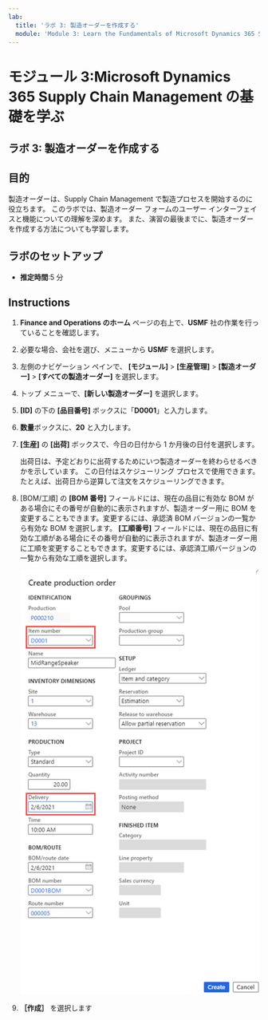```yaml
---
lab:
  title: 'ラボ 3: 製造オーダーを作成する'
  module: 'Module 3: Learn the Fundamentals of Microsoft Dynamics 365 Supply Chain Management'
---
```


# モジュール 3:Microsoft Dynamics 365 Supply Chain Management の基礎を学ぶ

## ラボ 3: 製造オーダーを作成する

## 目的

製造オーダーは、Supply Chain Management で製造プロセスを開始するのに役立ちます。 このラボでは、製造オーダー フォームのユーザー インターフェイスと機能についての理解を深めます。 また、演習の最後までに、製造オーダーを作成する方法についても学習します。

## ラボのセットアップ

   - **推定時間**:5 分

## Instructions

1.  **Finance and Operations のホーム** ページの右上で、**USMF** 社の作業を行っていることを確認します。

2.  必要な場合、会社を選び、メニューから **USMF** を選択します。

3.  左側のナビゲーション ペインで、 **[モジュール]**  >  **[生産管理]**  >  **[製造オーダー]**  >  **[すべての製造オーダー]** を選択します。

4.  トップ メニューで、**[新しい製造オーダー]** を選択します。

5.  **[ID]** の下の **[品目番号]** ボックスに「**D0001**」と入力します。

6.  **数量**ボックスに、**20** と入力します。

7.  **[生産]** の **[出荷]** ボックスで、今日の日付から 1 か月後の日付を選択します。

    出荷日は、予定どおりに出荷するためにいつ製造オーダーを終わらせるべきかを示しています。 この日付はスケジューリング プロセスで使用できます。 たとえば、出荷日から逆算して注文をスケジューリングできます。

8.  [BOM/工順] の **[BOM 番号]** フィールドには、現在の品目に有効な BOM がある場合にその番号が自動的に表示されますが、製造オーダー用に BOM を変更することもできます。変更するには、承認済 BOM バージョンの一覧から有効な BOM を選択します。 **[工順番号]** フィールドには、現在の品目に有効な工順がある場合にその番号が自動的に表示されますが、製造オーダー用に工順を変更することもできます。変更するには、承認済工順バージョンの一覧から有効な工順を選択します。

    ![スクリーンショットは、[製造オーダーの作成] ページを示しています。 "品目番号" フィールドと "配送" フィールドが強調表示されています。](./media/03-learn-the-fundamentals-of-dynamics-365-supply-chain-management-40.png)

9.  **［作成］** を選択します

